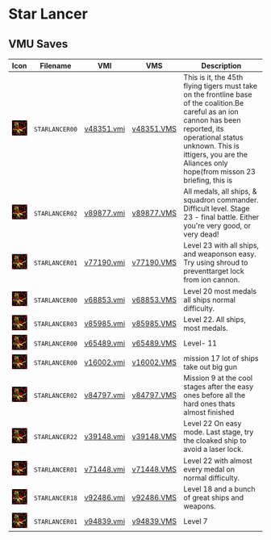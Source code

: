 # Star Lancer

## VMU Saves

| Icon | Filename | VMI | VMS | Description |
|------|----------|-----|-----|-------------|
| ![Star Lancer](../icons/STARLANCER00.GIF) | `STARLANCER00` | [v48351.vmi](v48351.vmi) | [v48351.VMS](v48351.VMS) | This is it, the 45th flying tigers must take on the frontline base of the coalition.Be careful as an ion cannon has been reported, its operational status unknown. This is ittigers, you are the Aliances only hope(from misson 23 briefing, this is |
| ![Star Lancer](../icons/STARLANCER02.GIF) | `STARLANCER02` | [v89877.vmi](v89877.vmi) | [v89877.VMS](v89877.VMS) | All medals, all ships, & squadron commander. Difficult level. Stage 23 - final battle. Either you're very good, or very dead!  |
| ![Star Lancer](../icons/STARLANCER01.GIF) | `STARLANCER01` | [v77190.vmi](v77190.vmi) | [v77190.VMS](v77190.VMS) | Level 23 with all ships, and weaponson easy. Try using shroud to preventtarget lock from ion cannon.  |
| ![Star Lancer](../icons/STARLANCER00.GIF) | `STARLANCER00` | [v68853.vmi](v68853.vmi) | [v68853.VMS](v68853.VMS) | Level 20 most medals all ships normal difficulty.           |
| ![Star Lancer](../icons/STARLANCER03.GIF) | `STARLANCER03` | [v85985.vmi](v85985.vmi) | [v85985.VMS](v85985.VMS) | Level 22. All ships, most medals.  |
| ![Star Lancer](../icons/STARLANCER00.GIF) | `STARLANCER00` | [v65489.vmi](v65489.vmi) | [v65489.VMS](v65489.VMS) | Level- 11  |
| ![Star Lancer](../icons/STARLANCER00.GIF) | `STARLANCER00` | [v16002.vmi](v16002.vmi) | [v16002.VMS](v16002.VMS) | mission 17 lot of ships take out big gun  |
| ![Star Lancer](../icons/STARLANCER02.GIF) | `STARLANCER02` | [v84797.vmi](v84797.vmi) | [v84797.VMS](v84797.VMS) | Mission 9 at the cool stages after the easy ones before all the hard ones thats almost finished  |
| ![Star Lancer](../icons/STARLANCER22.GIF) | `STARLANCER22` | [v39148.vmi](v39148.vmi) | [v39148.VMS](v39148.VMS) | Level 22 On easy mode. Last stage, try the cloaked ship to avoid a laser lock.  |
| ![Star Lancer](../icons/STARLANCER01.GIF) | `STARLANCER01` | [v71448.vmi](v71448.vmi) | [v71448.VMS](v71448.VMS) | Level 22 with almost every medal on normal difficulty.  |
| ![Star Lancer](../icons/STARLANCER18.GIF) | `STARLANCER18` | [v92486.vmi](v92486.vmi) | [v92486.VMS](v92486.VMS) | Level 18 and a bunch of great ships and weapons.  |
| ![Star Lancer](../icons/STARLANCER01.GIF) | `STARLANCER01` | [v94839.vmi](v94839.vmi) | [v94839.VMS](v94839.VMS) | Level 7   |
